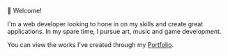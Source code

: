 👋 Welcome! 

I'm a web developer looking to hone in on my skills and create great applications. In my spare time, I pursue art, music and game development.

You can view the works I've created through my [Portfolio](https://quevdev.netlify.app/).
